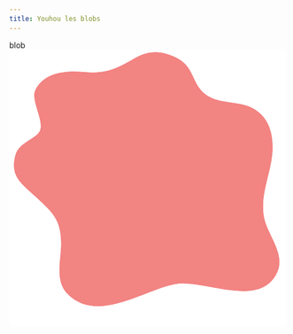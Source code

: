 ```yaml
---
title: Youhou les blobs
---
```

blob 
![Texte décrivant l'image](/images/Design_sans_titre-removebg-preview.png) 